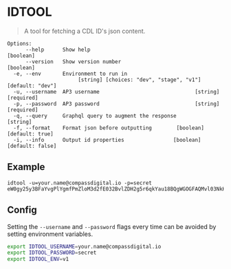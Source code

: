# IDTOOL

> A tool for fetching a CDL ID's json content.

```
Options:
      --help      Show help                                            [boolean]
      --version   Show version number                                  [boolean]
  -e, --env       Environment to run in
                       [string] [choices: "dev", "stage", "v1"] [default: "dev"]
  -u, --username  AP3 username                               [string] [required]
  -p, --password  AP3 password                               [string] [required]
  -q, --query     Graphql query to augment the response                 [string]
  -f, --format    Format json before outputting        [boolean] [default: true]
  -i, --info      Output id properties                [boolean] [default: false]
```

## Example

```
idtool -u=your.name@compassdigital.io -p=secret eW0gy25y3BFaYvgPlYgmfPmZloM3d2fE032BvlZDH2g5r6qkYau18BQgWGOGFAQMvl03NkHX80
```

## Config

Setting the `--username` and `--password` flags every time can be avoided by setting environment variables.

```sh
export IDTOOL_USERNAME=your.name@compassdigital.io
export IDTOOL_PASSWORD=secret
export IDTOOL_ENV=v1
```
